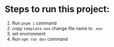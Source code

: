 # Steps to run this project:

1. Run `pnpm i` command
2. copy `template.env` change file name to `.env`
3. set environment
3. Run `npm run dev` command
